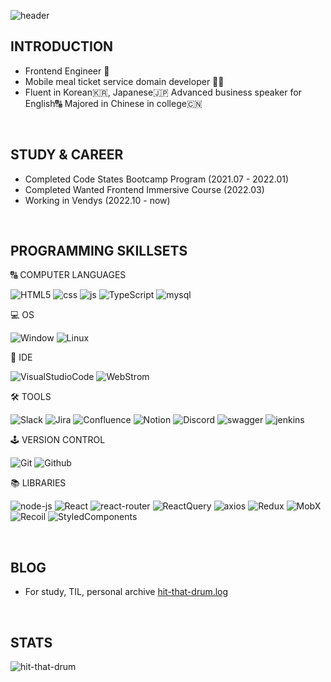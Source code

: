 <!--
**hit-that-drum/hit-that-drum** is a ✨ _special_ ✨ repository because its `README.md` (this file) appears on your GitHub profile.

Here are some ideas to get you started:

- 🔭 I’m currently working on ...
- 🌱 I’m currently learning ...
- 👯 I’m looking to collaborate on ...
- 🤔 I’m looking for help with ...
- 💬 Ask me about ...
- 📫 How to reach me: ...
- 😄 Pronouns: ...
- ⚡ Fun fact: ...
-->

![header](https://capsule-render.vercel.app/api?type=wave&color=timeGradient&height=300&section=header&text=hit-that-drum&fontSize=90)

## INTRODUCTION

- Frontend Engineer 🌱
- Mobile meal ticket service domain developer 👩‍💻
- Fluent in Korean🇰🇷, Japanese🇯🇵 Advanced business speaker for English🔠 Majored in Chinese in college🇨🇳

<br>

## STUDY & CAREER

- Completed Code States Bootcamp Program (2021.07 - 2022.01)
- Completed Wanted Frontend Immersive Course (2022.03)
- Working in Vendys (2022.10 - now)

<br>

## PROGRAMMING SKILLSETS

🔠  COMPUTER LANGUAGES

![HTML5](https://img.shields.io/badge/HTML5-E34F26?style=flat-square&logo=HTML5&logoColor=white)  ![css](https://img.shields.io/badge/CSS-1572B6?style=flat-square&logo=CSS3&logoColor=white) ![js](https://img.shields.io/badge/JavaScript-F7DF1E?style=flat-square&logo=JavaScript&logoColor=black) ![TypeScript](https://img.shields.io/badge/TypeScript-3178C6?style=flat-square&logo=TypeScript&logoColor=white) ![mysql](https://img.shields.io/badge/MySQL-4479A1?style=flat-square&logo=MySQL&logoColor=white)

💻 OS

![Window](https://img.shields.io/badge/Windows-0078d4?style=flat-square&logo=windows&logoColor=white) ![Linux](https://img.shields.io/badge/Linux-fcc624?style=flat-square&logo=linux&logoColor=black)


📀 IDE

![VisualStudioCode](https://img.shields.io/badge/Visual_Studio_Code-007acc?style=flat-square&logo=visualstudiocode&logoColor=white) ![WebStrom](https://img.shields.io/badge/Web_Storm-000000?style=flat-square&logo=webstorm&logoColor=white)

🛠️ TOOLS

![Slack](https://img.shields.io/badge/Slack-4a154b?style=flat-square&logo=slack&logoColor=white) ![Jira](https://img.shields.io/badge/Jira-0052cc?style=flat-square&logo=jira&logoColor=white) ![Confluence](https://img.shields.io/badge/Confluence-172b4d?style=flat-square&logo=confluence&logoColor=white) ![Notion](https://img.shields.io/badge/Notion-000000?style=flat-square&logo=notion&logoColor=white) ![Discord](https://img.shields.io/badge/Discord-5865f2?style=flat-square&logo=discord&logoColor=white) ![swagger](https://img.shields.io/badge/Swagger-85ea2d?style=flat-square&logo=JSONWebTokens&logoColor=black) ![jenkins](https://img.shields.io/badge/Jenkins-d24939?style=flat-square&logo=JSONWebTokens&logoColor=white) 

🕹️ VERSION CONTROL

![Git](https://img.shields.io/badge/Git-F05032?style=flat-square&logo=git&logoColor=white) ![Github](https://img.shields.io/badge/GitHub-181717?style=flat-square&logo=github&logoColor=white)
 
📚 LIBRARIES
 
![node-js](https://img.shields.io/badge/Node%20Js-339933?style=flat-square&logo=Node.Js&logoColor=white) ![React](https://img.shields.io/badge/React-61DAFB?style=flat-square&logo=React&logoColor=black)   ![react-router](https://img.shields.io/badge/React%20Router-CA4245?style=flat-square&logo=ReactRouter&logoColor=white) ![ReactQuery](https://img.shields.io/badge/React_Query-ff4154?style=flat-square&logo=React&logoColor=white) ![axios](https://img.shields.io/badge/Axios-512ad0?style=flat-square&logo=axios&logoColor=white)  ![Redux](https://img.shields.io/badge/Redux-764ABC?style=flat-square&logo=Redux&logoColor=white) ![MobX](https://img.shields.io/badge/MobX-ff9955?style=flat-square&logo=Redux&logoColor=white) ![Recoil](https://img.shields.io/badge/Recoil-3578e5?style=flat-square&logo=recoil&logoColor=white)  ![StyledComponents](https://img.shields.io/badge/StyledComponents-DB7093?style=flat-square&logo=StyledComponents&logoColor=white)

<br>

## BLOG

- For study, TIL, personal archive [hit-that-drum.log](https://velog.io/@hit-that-drum/posts)

<br>

## STATS

![hit-that-drum](https://github-readme-stats.vercel.app/api?username=hit-that-drum&include_all_commits=true&show_icons=true&theme=radical&count_private=true)

